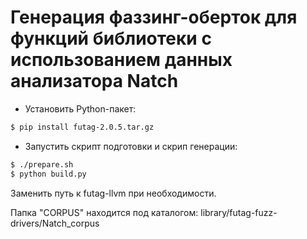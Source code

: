 # Генерация фаззинг-оберток для функций библиотеки с использованием данных анализатора Natch

- Установить Python-пакет:
```bash
$ pip install futag-2.0.5.tar.gz
```
- Запустить скрипт подготовки и скрип генерации:
```bash
$ ./prepare.sh
$ python build.py
```

Заменить путь к futag-llvm при необходимости.

Папка "CORPUS" находится под каталогом: library/futag-fuzz-drivers/Natch_corpus